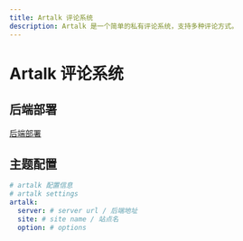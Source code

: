 ```yaml
---
title: Artalk 评论系统
description: Artalk 是一个简单的私有评论系统，支持多种评论方式。
---
```


# Artalk 评论系统

## 后端部署

[后端部署](https://artalk.js.org/guide/deploy.html)

## 主题配置

```yaml
# artalk 配置信息
# artalk settings
artalk:
  server: # server url / 后端地址
  site: # site name / 站点名
  option: # options    
```